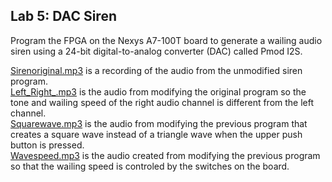 ## Lab 5: DAC Siren

Program the FPGA on the Nexys A7-100T board to generate a wailing audio siren using a 24-bit digital-to-analog converter (DAC) called Pmod I2S.

[Sirenoriginal.mp3](https://github.com/jwong881/CPE487/blob/a918aa3974621c323f4edabd37cf057f67550383/Lab5/Sirenoriginal.mp3) is a recording of the audio from the unmodified siren program.  
[Left_Right_.mp3](https://github.com/jwong881/CPE487/blob/a918aa3974621c323f4edabd37cf057f67550383/Lab5/Left%20right%20.mp3) is the audio from modifying the original program so the tone and wailing speed of the right audio channel is different from the left channel.  
[Squarewave.mp3](https://github.com/jwong881/CPE487/blob/a918aa3974621c323f4edabd37cf057f67550383/Lab5/Squarewave.mp3) is the audio from modifying the previous program that creates a square wave instead of a triangle wave when the upper push button is pressed.  
[Wavespeed.mp3](https://github.com/jwong881/CPE487/blob/a918aa3974621c323f4edabd37cf057f67550383/Lab5/Wavespeed.mp3) is the audio created from modifying the previous program so that the wailing speed is controled by the switches on the board.
